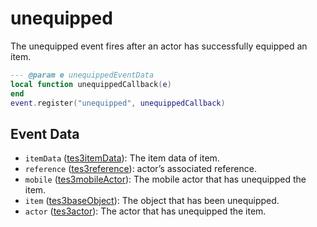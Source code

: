 # unequipped

The unequipped event fires after an actor has successfully equipped an item.

```lua
--- @param e unequippedEventData
local function unequippedCallback(e)
end
event.register("unequipped", unequippedCallback)
```

## Event Data

* `itemData` ([tes3itemData](../../types/tes3itemData)): The item data of item.
* `reference` ([tes3reference](../../types/tes3reference)): actor’s associated reference.
* `mobile` ([tes3mobileActor](../../types/tes3mobileActor)): The mobile actor that has unequipped the item.
* `item` ([tes3baseObject](../../types/tes3baseObject)): The object that has been unequipped.
* `actor` ([tes3actor](../../types/tes3actor)): The actor that has unequipped the item.

